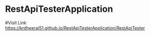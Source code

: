 # RestApiTesterApplication
#Visit Link https://krdheeraj51.github.io/RestApiTesterApplication/RestApiTester
